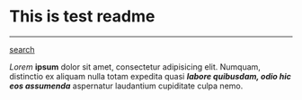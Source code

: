 # **This is test readme**
***

[search](http://google.com/ "hint")

*Lorem* __ipsum__ dolor sit amet, consectetur adipisicing elit. Numquam, distinctio ex aliquam nulla
totam expedita quasi ***labore quibusdam, odio hic eos assumenda*** aspernatur laudantium cupiditate culpa nemo.